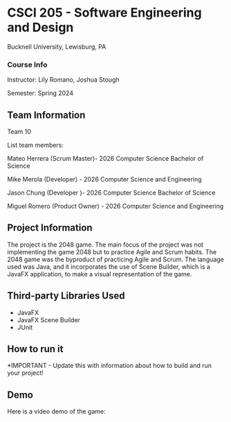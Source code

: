# CSCI 205 - Software Engineering and Design
Bucknell University,
Lewisburg, PA
### Course Info
Instructor: Lily Romano, Joshua Stough

Semester: Spring 2024
## Team Information

Team 10

List team members:

Mateo Herrera (Scrum Master)- 2026 Computer Science Bachelor of Science

Mike Merola (Developer) - 2026 Computer Science and Engineering

Jason Chung (Developer )- 2026 Computer Science Bachelor of Science

Miguel Romero (Product Owner) - 2026 Computer Science and Engineering


## Project Information
The project is the 2048 game. The main focus of the project was not implementing the game 2048 but to practice
Agile and Scrum habits. The 2048 game was the byproduct of practicing Agile and Scrum. The language used was Java, 
and it incorporates the use of Scene Builder, which is a JavaFX application, to make a visual representation of 
the game. 

## Third-party Libraries Used
- JavaFX 
- JavaFX Scene Builder
- JUnit

## How to run it
*IMPORTANT - Update this with information about how to build and run your
project!
## Demo
Here is a video demo of the game: 